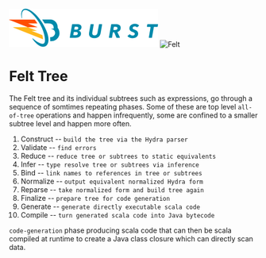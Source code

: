 ![Burst](../../../../../../../../../doc/burst_small.png "")
![Felt](../../../../../../../../doc/felt_small.png "")

# Felt Tree
The Felt tree  and its individual subtrees such as expressions,
go through a sequence of somtimes repeating phases.
Some of these are top level `all-of-tree`
operations and happen infrequently,
some are confined to a smaller subtree level and happen more often.
1. Construct -- `build the tree via the Hydra parser`
1. Validate -- `find errors`
1. Reduce -- `reduce tree or subtrees to static equivalents`
1. Infer -- `type resolve tree or subtrees via inference`
1. Bind -- `link names to references in tree or subtrees`
1. Normalize -- `output equivalent normalized Hydra form`
1. Reparse -- `take normalized form and build tree again`
1. Finalize -- `prepare tree for code generation`
1. Generate -- `generate directly executable scala code`
1. Compile -- `turn generated scala code into Java bytecode`

`code-generation` phase producing scala code that can then be
scala compiled at runtime to create a Java class closure which can directly scan
data.
